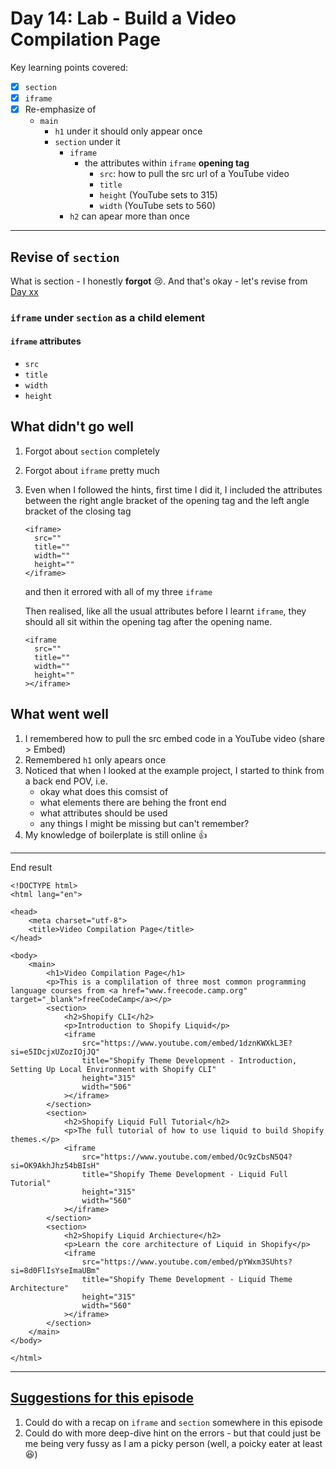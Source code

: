 # Day 14: Lab - Build a Video Compilation Page

Key learning points covered:   
- [x] `section`   
- [x] `iframe`
- [x] Re-emphasize of
  - `main`
    - `h1` under it should only appear once
    - `section` under it
      - `iframe`
        - the attributes within `iframe` **opening tag**
          - `src`: how to pull the src url of a YouTube video
          - `title`
          - `height` (YouTube sets to 315)
          - `width` (YouTube sets to 560)
      - `h2` can apear more than once

---

## Revise of `section`   
What is section - I honestly __forgot__ 😢. And that's okay - let's revise from [Day xx](https://www.codyy2024.github.io/code-learning-journal)
### `iframe` under `section` as a child element   
#### `iframe` attributes
- `src`
- `title`
- `width`
- `height`

## What didn't go well
1. Forgot about `section` completely
2. Forgot about `iframe` pretty much
3. Even when I followed the hints, first time I did it, I included the attributes between the right angle bracket of the opening tag and the left angle bracket of the closing tag
   ```
   <iframe>
     src=""
     title=""
     width=""
     height=""
   </iframe>
   ```
   and then it errored with all of my three `iframe`

   Then realised, like all the usual attributes before I learnt `iframe`, they should all sit within the opening tag after the opening name.

   ```
   <iframe
     src=""
     title=""
     width=""
     height=""
   ></iframe>
   ```

## What went well
1. I remembered how to pull the src embed code in a YouTube video (share > Embed)
2. Remembered `h1` only apears once
3. Noticed that when I looked at the example project, I started to think from a back end POV, i.e.
   - okay what does this comsist of
   - what elements there are behing the front end
   - what attributes should be used
   - any things I might be missing but can't remember?
4. My knowledge of boilerplate is still online 👍

----

End result
```
<!DOCTYPE html>
<html lang="en">

<head>
    <meta charset="utf-8">
    <title>Video Compilation Page</title>
</head>

<body>
    <main>
        <h1>Video Compilation Page</h1>
        <p>This is a complilation of three most common programming language courses from <a href="www.freecode.camp.org" target="_blank">freeCodeCamp</a></p>
        <section>
            <h2>Shopify CLI</h2>
            <p>Introduction to Shopify Liquid</p>
            <iframe
                src="https://www.youtube.com/embed/1dznKWXkL3E?si=e5IDcjxUZozIOjJQ"
                title="Shopify Theme Development - Introduction, Setting Up Local Environment with Shopify CLI"
                height="315"
                width="506"
            ></iframe>
        </section>
        <section>
            <h2>Shopify Liquid Full Tutorial</h2>
            <p>The full tutorial of how to use liquid to build Shopify themes.</p>
            <iframe
                src="https://www.youtube.com/embed/Oc9zCbsN5Q4?si=OK9AkhJhz54bBIsH"
                title="Shopify Theme Development - Liquid Full Tutorial"
                height="315"
                width="560"
            ></iframe>
        </section>
        <section>
            <h2>Shopify Liquid Archiecture</h2>
            <p>Learn the core architecture of Liquid in Shopify</p>
            <iframe
                src="https://www.youtube.com/embed/pYWxm3SUhts?si=8d0FlIsYseImaUBm"
                title="Shopify Theme Development - Liquid Theme Architecture"
                height="315"
                width="560"
            ></iframe>
        </section>
    </main>
</body>

</html>
```

---

## <ins>Suggestions for this episode</ins>
1. Could do with a recap on `iframe` and `section` somewhere in this episode
2. Could do with more deep-dive hint on the errors - but that could just be me being very fussy as I am a picky person (well, a poicky eater at least 😆)
